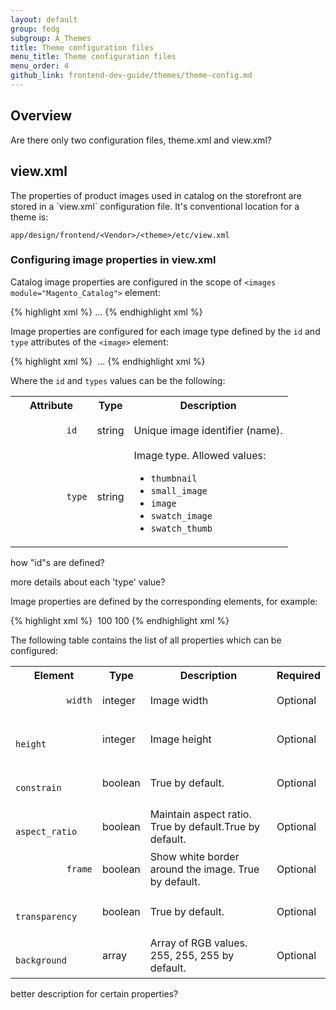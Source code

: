```yaml
---
layout: default
group: fedg
subgroup: A_Themes
title: Theme configuration files
menu_title: Theme configuration files
menu_order: 4
github_link: frontend-dev-guide/themes/theme-config.md
---
```


## Overview ##

<p class="q">Are there only two configuration files, theme.xml and view.xml?</p>

<h2 id="view_xml">view.xml</h2>
The properties of product images used in catalog on the storefront are stored in a `view.xml` configuration file. It's conventional location for a theme is:

	app/design/frontend/<Vendor>/<theme>/etc/view.xml

<h3 id="view_xml_structure">Configuring image properties in view.xml</h3>

Catalog image properties are configured in the scope of `<images module="Magento_Catalog">` element:


{% highlight xml %}
<images module="Magento_Catalog">
...
<images/>
{% endhighlight xml %}

Image properties are configured for each image type defined by the `id` and `type` attributes of the `<image>` element:

{% highlight xml %}
<images module="Magento_Catalog">
	<image id="unique_image_id" type="image_type">
	...
	</image>
<images/>
{% endhighlight xml %}

Where the `id` and `types` values can be the following:
<table>
  <tbody>
    <tr>
      <th>Attribute</th>
      <th>Type</th>
      <th>Description</th>
    </tr>
    <tr>
      <td colspan="1">
        <code>
          id
        </code>
      </td>
      <td colspan="1">
        string
      </td>
      <td colspan="1">
        Unique image identifier (name).
      </td>
    </tr>
    <tr>
      <td colspan="1">
        <code>
          type
        </code>
      </td>
      <td colspan="1">
        string
      </td>
      <td colspan="1">
        Image type. Allowed values:
<ul>
<li><code>thumbnail</code></li>
<li><code>small_image</code></li>
<li><code>image</code></li>
<li><code>swatch_image</code></li>
<li><code>swatch_thumb</code></li>
</ul>
      </td>
    </tr>
</tbody>
</table>

<p class="q">how "id"s are defined?</p>

<p class="q">more details about each 'type' value?</p>

Image properties are defined by the corresponding elements, for example:

{% highlight xml %}
<images module="Magento_Catalog">
    <image id="unique_image_id" type="image">
        <width>100</width>
        <height>100</height>
    </image>
</images>
{% endhighlight xml %}

The following table contains the list of all properties which can be configured:
<table>
  <tbody>
    <tr>
      <th>Element</th>
      <th>Type</th>
      <th>Description</th>
      <th>Required</th>
    </tr>
    <tr>
      <td colspan="1">
        <code>
          width
        </code>
      </td>
      <td colspan="1">
integer
      </td>
      <td colspan="1">
 Image width
      </td>
      <td colspan="1">
        Optional
      </td>
    </tr>
    <tr>
      <td colspan="1">
        <code>
          height
        </code>
      </td>
      <td colspan="1">
integer
      </td>
      <td colspan="1">
 Image height
      </td>
      <td colspan="1">
        Optional
      </td>
    </tr>
    <tr>
      <td colspan="1">
        <code>
          constrain
        </code>
      </td>
      <td colspan="1">
boolean
      </td>
      <td colspan="1">
True by default.
      </td>
      <td colspan="1">
        Optional
      </td>
    </tr>
    <tr>
      <td colspan="1">
        <code>
          aspect_ratio
        </code>
      </td>
      <td colspan="1">
boolean
      </td>
      <td colspan="1">
Maintain aspect ratio. True by default.True by default.
      </td>
      <td colspan="1">
        Optional
      </td>
    </tr>
    <tr>
      <td colspan="1">
        <code>
          frame
        </code>
      </td>
      <td colspan="1">
boolean
      </td>
      <td colspan="1">
Show white border around the image. True by default.
      </td>
      <td colspan="1">
        Optional
      </td>
    </tr>
    <tr>
      <td colspan="1">
        <code>
          transparency
        </code>
      </td>
      <td colspan="1">
boolean
      </td>
      <td colspan="1">
True by default.
      </td>
      <td colspan="1">
        Optional
      </td>
    </tr>
    <tr>
      <td colspan="1">
        <code>
          background
        </code>
      </td>
      <td colspan="1">
array
      </td>
      <td colspan="1">
Array of RGB values. 255, 255, 255 by default.
      </td>
      <td colspan="1">
        Optional
      </td>
    </tr>
</tbody>
</table>

<p class="q">better description for certain properties?</p>